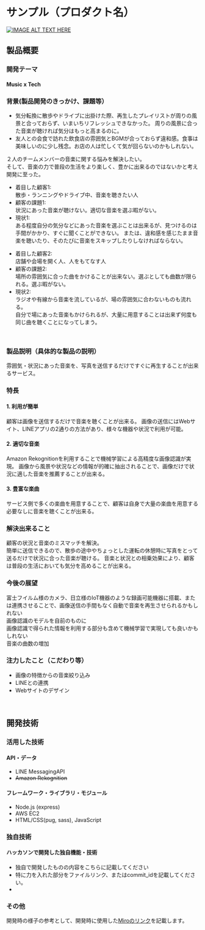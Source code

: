 # サンプル（プロダクト名）

[![IMAGE ALT TEXT HERE](https://jphacks.com/wp-content/uploads/2020/09/JPHACKS2020_ogp.jpg)](https://www.youtube.com/watch?v=G5rULR53uMk)

##  製品概要
### 開発テーマ
#### **Music x Tech**  

###  背景(製品開発のきっかけ、課題等）
- 気分転換に散歩やドライブに出掛けた際、再生したプレイリストが周りの風景と合っておらず、いまいちリフレッシュできなかった。
周りの風景に合った音楽が聴ければ気分はもっと高まるのに。
- 友人との会食で訪れた飲食店の雰囲気とBGMが合っておらず違和感。食事は美味しいのに少し残念。お店の人は忙しくて気が回らないのかもしれない。

２人のチームメンバーの音楽に関する悩みを解決したい。  
そして、音楽の力で普段の生活をより楽しく、豊かに出来るのではないかと考え開発に至った。  
  
- 着目した顧客1:  
散歩・ランニングやドライブ中、音楽を聴きたい人  
- 顧客の課題1:  
状況にあった音楽が聴けない。適切な音楽を選ぶ暇がない。
- 現状1:  
ある程度自分の気分などにあった音楽を選ぶことは出来るが、見つけるのは手間がかかり、すぐに聞くことができない。 
または、違和感を感じたまま音楽を聴いたり、そのたびに音楽をスキップしたりしなければならない。

+ 着目した顧客2:  
店舗や会場を開く人、人をもてなす人  
+ 顧客の課題2:  
場所の雰囲気に合った曲をかけることが出来ない。選ぶとしても曲数が限られる。選ぶ暇がない。  
+ 現状2:  
ラジオや有線から音楽を流しているが、場の雰囲気に合わないものも流れる。  
自分で場にあった音楽もかけられるが、大量に用意することは出来ず何度も同じ曲を聴くことになってしまう。
<br>

### 製品説明（具体的な製品の説明）
雰囲気・状況にあった音楽を、写真を送信するだけですぐに再生することが出来るサービス。  
  
### 特長
#### 1. 利用が簡単
顧客は画像を送信するだけで音楽を聴くことが出来る。
画像の送信にはWebサイト、LINEアプリの2通りの方法があり、様々な機器や状況で利用が可能。  

#### 2. 適切な音楽  
Amazon Rekognitionを利用することで機械学習による高精度な画像認識が実現。
画像から風景や状況などの情報が的確に抽出されることで、画像だけで状況に適した音楽を推薦することが出来る。  

#### 3. 豊富な楽曲  
サービス側で多くの楽曲を用意することで、顧客は自身で大量の楽曲を用意する必要なしに音楽を聴くことが出来る。  

### 解決出来ること
顧客の状況と音楽のミスマッチを解決。  
簡単に送信できるので、散歩の途中やちょっとした運転の休憩時に写真をとって送るだけで状況に合った音楽が聴ける。
音楽と状況との相乗効果により、顧客は普段の生活においても気分を高めることが出来る。  

### 今後の展望
富士フイルム様のカメラ、日立様のIoT機器のような録画可能機器に搭載、または連携させることで、画像送信の手間もなく自動で音楽を再生させられるかもしれない  
画像認識のモデルを自前のものに  
画像認識で得られた情報を利用する部分も含めて機械学習で実現しても良いかもしれない  
音楽の曲数の増加  

### 注力したこと（こだわり等）
* 画像の特徴からの音楽絞り込み
* LINEとの連携
* Webサイトのデザイン  
<br>

## 開発技術
### 活用した技術
#### API・データ
* LINE MessagingAPI
* ~~Amazon Rekognition~~

#### フレームワーク・ライブラリ・モジュール
* Node.js (express)
* AWS EC2
* HTML/CSS(pug, sass), JavaScript

### 独自技術
#### ハッカソンで開発した独自機能・技術
* 独自で開発したものの内容をこちらに記載してください
* 特に力を入れた部分をファイルリンク、またはcommit_idを記載してください。
* 

### その他
開発時の様子の参考として、開発時に使用した[Miroのリンク](https://miro.com/app/board/o9J_kgvg9F0=/)を記載します。

